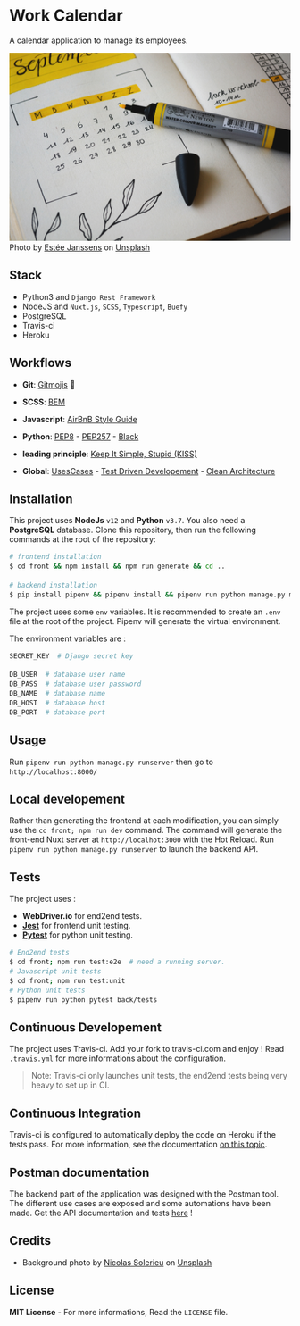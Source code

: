 # Work Calendar

A calendar application to manage its employees.

![calendar shot](/doc/calendar-shot.jpg)
Photo by [Estée Janssens](https://unsplash.com/@esteejanssens?utm_source=unsplash&utm_medium=referral&utm_content=creditCopyText) on [Unsplash](https://unsplash.com/s/photos/calendar?utm_source=unsplash&utm_medium=referral&utm_content=creditCopyText)

## Stack

- Python3 and `Django Rest Framework`
- NodeJS and `Nuxt.js`, `SCSS`, `Typescript`, `Buefy`
- PostgreSQL
- Travis-ci
- Heroku

## Workflows

- **Git**: [Gitmojis](https://gitmoji.carloscuesta.me/) 🚀
- **SCSS**: [BEM](http://getbem.com/introduction/)
- **Javascript**: [AirBnB Style Guide](https://github.com/airbnb/javascript)
- **Python**: [PEP8](https://www.python.org/dev/peps/pep-0008/) - [PEP257](https://www.python.org/dev/peps/pep-0257/) - [Black](https://github.com/psf/black)

- **leading principle**: [Keep It Simple, Stupid (KISS)](https://en.wikipedia.org/wiki/KISS_principle)
- **Global**: [UsesCases](https://fr.wikipedia.org/wiki/Cas_d%27utilisation) - [Test Driven Developement](https://fr.wikipedia.org/wiki/Test_driven_development) - [Clean Architecture](<https://en.wikipedia.org/wiki/Hexagonal_architecture_(software)>)

## Installation

This project uses **NodeJs** `v12` and **Python** `v3.7`.
You also need a **PostgreSQL** database.
Clone this repository, then run the following commands at the root of the repository:

```bash
# frontend installation
$ cd front && npm install && npm run generate && cd ..

# backend installation
$ pip install pipenv && pipenv install && pipenv run python manage.py migrate
```

The project uses some `env` variables. It is recommended to create an `.env` file at the root of the project. Pipenv will generate the virtual environment.

The environment variables are :

```bash
SECRET_KEY  # Django secret key

DB_USER  # database user name
DB_PASS  # database user password
DB_NAME  # database name
DB_HOST  # database host
DB_PORT  # database port
```

## Usage

Run `pipenv run python manage.py runserver` then go to `http://localhost:8000/`

## Local developement

Rather than generating the frontend at each modification, you can simply use the `cd front; npm run dev` command. The command will generate the front-end Nuxt server at `http://localhot:3000` with the Hot Reload.
Run `pipenv run python manage.py runserver` to launch the backend API.

## Tests

The project uses :

- **WebDriver.io** for end2end tests.
- **[Jest](https://jestjs.io/)** for frontend unit testing.
- **[Pytest](https://docs.pytest.org/en/stable/)** for python unit testing.

```bash
# End2end tests
$ cd front; npm run test:e2e  # need a running server.
# Javascript unit tests
$ cd front; npm run test:unit
# Python unit tests
$ pipenv run python pytest back/tests
```

## Continuous Developement

The project uses Travis-ci. Add your fork to travis-ci.com and enjoy ! Read `.travis.yml` for more informations about the configuration.

> Note: Travis-ci only launches unit tests, the end2end tests being very heavy to set up in CI.

## Continuous Integration

Travis-ci is configured to automatically deploy the code on Heroku if the tests pass. For more information, see the documentation [on this topic](https://docs.travis-ci.com/user/deployment/heroku/).

## Postman documentation

The backend part of the application was designed with the Postman tool. The different use cases are exposed and some automations have been made.
Get the API documentation and tests [here](https://documenter.getpostman.com/view/4488938/TVCb5WRF) !

## Credits

- Background photo by [Nicolas Solerieu](https://unsplash.com/@slrncl?utm_source=unsplash&utm_medium=referral&utm_content=creditCopyText) on [Unsplash](https://unsplash.com/photos/Hgb4gzB1ZPs)

## License

**MIT License** - For more informations, Read the `LICENSE` file.
